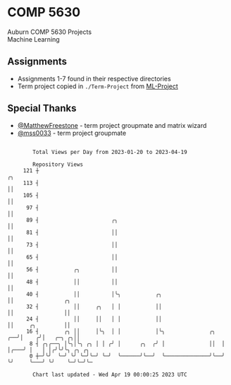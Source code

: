 # COMP 5630
Auburn COMP 5630 Projects  
Machine Learning

## Assignments
- Assignments 1-7 found in their respective directories
- Term project copied in `./Term-Project` from [ML-Project](https://github.com/wumphlett/ML-Project)

## Special Thanks
- [@MatthewFreestone](https://github.com/MatthewFreestone) - term project groupmate and matrix wizard
- [@mss0033](https://github.com/mss0033) - term project groupmate

```

        Total Views per Day from 2023-01-20 to 2023-04-19

        Repository Views
     121 ┼                                                             ╭╮
     113 ┤                                                             ││
     105 ┤                                                             ││
      97 ┤                                                             ││
      89 ┤                       ╭╮                                    ││
      81 ┤                       ││                                    ││
      73 ┤                       ││                                    ││
      65 ┤                       ││                                    ││
      56 ┤           ╭╮          ││                                    ││
      48 ┤           ││          ││                                    ││
      40 ┤           ││          │╰╮           ╭╮                      ││                ╭╮
      32 ┤           ││     ╭╮   │ │           ││                      ││                ││
      24 ┤           ││     ││   │ │           ││                      ││     ╭╮         ││
      16 ┤        ╭╮ ││     │╰╮  │ │           │╰╮              ╭╮  ╭──╯│    ╭╯│   ╭─╮ ╭╮││
       8 ┤ ╭╮╭──╮ │╰╮│╰╮ ╭╮ │ │ ╭╯ │      ╭╮  ╭╯ │              ││  │   │╭───╯ │   │ │╭╯╰╯╰╮ ╭╮ ╭╮
       0 ┼─╯╰╯  ╰─╯ ╰╯ ╰─╯╰─╯ ╰─╯  ╰──────╯╰──╯  ╰──────────────╯╰──╯   ╰╯     ╰───╯ ╰╯    ╰─╯╰─╯╰─

        Chart last updated - Wed Apr 19 00:00:25 2023 UTC
        
```
